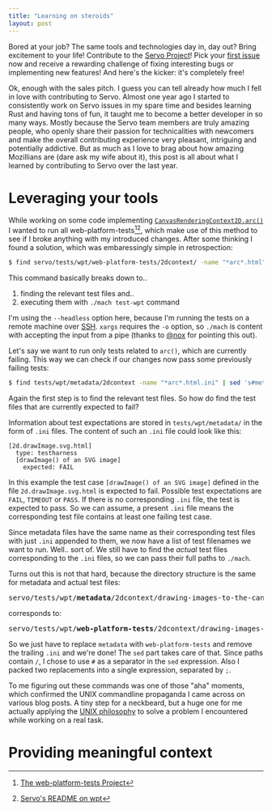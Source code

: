 ```yaml
---
title: "Learning on steroids"
layout: post
---
```


Bored at your job?
The same tools and technologies day in, day out?
Bring excitement to your life!
Contribute to the [Servo Project](https://servo.org/)! Pick your [first
issue](https://starters.servo.org/) now and receive a rewarding challenge of
fixing interesting bugs or implementing new features! And here's the kicker:
it's completely free!

Ok, enough with the sales pitch. I guess you can tell already how much I
fell in love with contributing to Servo. Almost one year ago I started to
consistently work on Servo issues in my spare time and besides learning Rust
and having tons of fun, it taught me to become a better developer in so many
ways. Mostly because the Servo team members are truly amazing people, who
openly share their passion for technicalities with newcomers and make the
overall contributing experience very pleasant, intriguing and potentially
addictive. But as much as I love to brag about how amazing Mozillians are
(dare ask my wife about it), this post is all about what I learned by
contributing to Servo over the last year.

# Leveraging your tools
While working on some code implementing [`CanvasRenderingContext2D.arc()`]()
I wanted to run all
web-platform-tests[^1][^2], which make use
of this method to see if I broke anything with my introduced changes. After some
thinking I found a solution, which was embaressingly simple in retrospection:
```sh
$ find servo/tests/wpt/web-platform-tests/2dcontext/ -name "*arc*.html" | xargs -o ./mach test-wpt --debug-build --headless
```

This command basically breaks down to..
1. finding the relevant test files and..
2. executing them with `./mach test-wpt` command

I'm using the `--headless` option here, because I'm
running the tests on a remote machine over [SSH](https://en.wikipedia.org/wiki/Secure_Shell).
`xargs` requires the `-o` option, so `./mach` is content with accepting the input
from a pipe (thanks to [@nox](https://github.com/nox) for pointing this out).

Let's say we want to run only tests
related to `arc()`, which are currently failing. This way we can check if our
changes now pass some previously failing tests:
```sh
$ find tests/wpt/metadata/2dcontext -name "*arc*.html.ini" | sed 's#metadata#web-platform-tests#g;s#.ini##g' | xargs -o ./mach test-wpt --debug-build --headless
```

Again the first step is to find the relevant test files. So how do find the test
files that are currently expected to fail?

Information about test expectations are stored in `tests/wpt/metadata/` in
the form of `.ini` files. The content of such an `.ini` file could look like this:
```
[2d.drawImage.svg.html]
  type: testharness
  [drawImage() of an SVG image]
    expected: FAIL
```
In this example the test case `[drawImage() of an SVG image]` defined in the file
`2d.drawImage.svg.html` is expected to fail. Possible test
expectations are `FAIL`, `TIMEOUT` or `PASS`. If there is no corresponding
`.ini` file, the test is expected to pass. So we can assume, a present `.ini` file
means the corresponding test file contains at least one failing test case.

Since metadata files have the same name as their corresponding test files with
just `.ini` appended to them, we now have a list of test filenames we want to run.
Well.. sort of. We still have to find the *actual* test files corresponding to
the `.ini` files, so we can pass their full paths to `./mach`.

Turns out this is not that hard, because the directory structure is the same
for metadata and actual test files:
<pre>
servo/tests/wpt/<b>metadata</b>/2dcontext/drawing-images-to-the-canvas/2d.drawImage.svg.html<b>.ini</b>
</pre>
corresponds to:
<pre>
servo/tests/wpt/<b>web-platform-tests</b>/2dcontext/drawing-images-to-the-canvas/2d.drawImage.svg.html
</pre>

So we just have to replace `metadata` with `web-platform-tests` and remove the
trailing `.ini` and we're done! The `sed` part takes care of that. Since paths
contain `/`, I chose to use `#` as a separator in the `sed` expression.
Also I packed two replacements into a single expression, separated by `;`.

To me figuring out these commands was one of those "aha" moments, which
confirmed the UNIX commandline propaganda I came across on various blog posts.
A tiny step for a neckbeard, but a huge one for me actually applying the [UNIX
philosophy](https://en.wikipedia.org/wiki/Unix_philosophy) to solve a problem I
encountered while working on a real task.

[^1]: [The web-platform-tests Project](https://github.com/web-platform-tests/wpt)
[^2]: [Servo's README on wpt](https://github.com/servo/servo/blob/master/tests/wpt/README.md)

# Providing meaningful context
